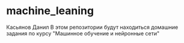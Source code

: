 # machine_leaning
Касьянов Данил
В этом репозитории будут находиться домашние задания по курсу "Машинное обучение и нейронные сети"
